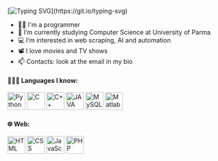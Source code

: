 [![Typing SVG](https://readme-typing-svg.demolab.com?font=Source+Code+Pro&weight=600&size=22&duration=3500&pause=3000&color=55FFB9&background=33FF7500&vCenter=true&width=435&height=30&lines=Hi+there!+Mr.SAS+here...)](https://git.io/typing-svg)

- 👋🏼 I'm a programmer
- 🏫 I’m currently studying Computer Science at University of Parma
- 💻 I’m interested in web scraping, AI and automation
- 📽️ I love movies and TV shows
- 📫 Contacts: look at the email in my bio

<h4 align="left">🧑🏼‍💻 Languages I know:</h4>
<p align="left"> 
  <img title="Python" src="https://cdn.jsdelivr.net/gh/devicons/devicon/icons/python/python-original.svg" alt="Python" width="40" height="40"/>
  <img title="C" src="https://cdn.jsdelivr.net/gh/devicons/devicon/icons/c/c-original.svg" alt="C" width="40" height="40"/>
  <img title="C++" src="https://cdn.jsdelivr.net/gh/devicons/devicon/icons/cplusplus/cplusplus-original.svg" alt="C++" width="40" height="40"/>
  <img title="JAVA" src="https://cdn.jsdelivr.net/gh/devicons/devicon/icons/java/java-original.svg" alt="JAVA" width="40" height="40"/>
  <img title="MySQL" src="https://cdn.jsdelivr.net/gh/devicons/devicon/icons/mysql/mysql-original.svg" alt="MySQL" width="40" height="40"/>
  <img title="Matlab" src="https://cdn.jsdelivr.net/gh/devicons/devicon/icons/matlab/matlab-original.svg" alt="Matlab" width="40" height="40"/>
</p>

<h4 align="left">🌐 Web:</h4>
<p align="left"> 
  <img title="HTML" src="https://cdn.jsdelivr.net/gh/devicons/devicon/icons/html5/html5-original.svg" alt="HTML" width="40" height="40"/>
  <img title="CSS" src="https://cdn.jsdelivr.net/gh/devicons/devicon/icons/css3/css3-original.svg" alt="CSS" width="40" height="40"/>
  <img title="JavaScript" src="https://cdn.jsdelivr.net/gh/devicons/devicon/icons/javascript/javascript-original.svg" alt="JavaScript" width="40" height="40"/>
  <img title="PHP" src="https://cdn.jsdelivr.net/gh/devicons/devicon/icons/php/php-original.svg" alt="PHP" width="40" height="40"/>
</p>
